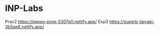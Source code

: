 # INP-Labs
Prac2 https://peppy-pixie-5307e0.netlify.app/
Exp3 https://superb-taiyaki-3b5ae8.netlify.app/
